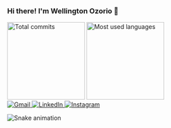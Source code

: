 ### Hi there! I'm Wellington Ozorio 👋

<div>
  <img src="https://github-readme-stats.vercel.app/api?username=wozorio&theme=solarized-dark&show_icons=true&include_all_commits=true&count_private=true"
    alt="Total commits" height="180">
  <img src="https://github-readme-stats.vercel.app/api/top-langs/?username=wozorio&theme=solarized-dark&layout=compact&langs_count=16"
    alt="Most used languages" height="180">
</div>

<div>
  <a href="mailto:well.ozorio@gmail.com" target="_blank">
    <img src="https://img.shields.io/badge/-Gmail-%23333?style=for-the-badge&logo=gmail&logoColor=white" alt="Gmail">
  </a>
  <a href="https://www.linkedin.com/in/wozorio/" target="_blank">
    <img src="https://img.shields.io/badge/-LinkedIn-%230077B5?style=for-the-badge&logo=linkedin&logoColor=white" alt="LinkedIn">
  </a>
  <a href="https://www.instagram.com/well.ozorio/" target="_blank">
    <img src="https://img.shields.io/badge/-Instagram-%23E4405F?style=for-the-badge&logo=instagram&logoColor=white" alt="Instagram">
  </a>

![Snake animation](https://github.com/wozorio/wozorio/blob/output/github-contribution-grid-snake.svg)

</div>
